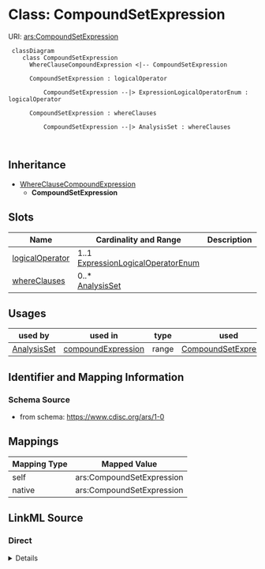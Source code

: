 # Class: CompoundSetExpression



URI: [ars:CompoundSetExpression](https://www.cdisc.org/ars/1-0/CompoundSetExpression)



```mermaid
 classDiagram
    class CompoundSetExpression
      WhereClauseCompoundExpression <|-- CompoundSetExpression
      
      CompoundSetExpression : logicalOperator
        
          CompoundSetExpression --|> ExpressionLogicalOperatorEnum : logicalOperator
        
      CompoundSetExpression : whereClauses
        
          CompoundSetExpression --|> AnalysisSet : whereClauses
        
      
```





## Inheritance
* [WhereClauseCompoundExpression](WhereClauseCompoundExpression.md)
    * **CompoundSetExpression**



## Slots

| Name | Cardinality and Range | Description | Inheritance |
| ---  | --- | --- | --- |
| [logicalOperator](logicalOperator.md) | 1..1 <br/> [ExpressionLogicalOperatorEnum](ExpressionLogicalOperatorEnum.md) |  | [WhereClauseCompoundExpression](WhereClauseCompoundExpression.md) |
| [whereClauses](whereClauses.md) | 0..* <br/> [AnalysisSet](AnalysisSet.md) |  | [WhereClauseCompoundExpression](WhereClauseCompoundExpression.md) |





## Usages

| used by | used in | type | used |
| ---  | --- | --- | --- |
| [AnalysisSet](AnalysisSet.md) | [compoundExpression](compoundExpression.md) | range | [CompoundSetExpression](CompoundSetExpression.md) |






## Identifier and Mapping Information







### Schema Source


* from schema: https://www.cdisc.org/ars/1-0





## Mappings

| Mapping Type | Mapped Value |
| ---  | ---  |
| self | ars:CompoundSetExpression |
| native | ars:CompoundSetExpression |





## LinkML Source

<!-- TODO: investigate https://stackoverflow.com/questions/37606292/how-to-create-tabbed-code-blocks-in-mkdocs-or-sphinx -->

### Direct

<details>
```yaml
name: CompoundSetExpression
from_schema: https://www.cdisc.org/ars/1-0
rank: 1000
is_a: WhereClauseCompoundExpression
slot_usage:
  whereClauses:
    name: whereClauses
    domain_of:
    - WhereClauseCompoundExpression
    range: AnalysisSet
    inlined: false

```
</details>

### Induced

<details>
```yaml
name: CompoundSetExpression
from_schema: https://www.cdisc.org/ars/1-0
rank: 1000
is_a: WhereClauseCompoundExpression
slot_usage:
  whereClauses:
    name: whereClauses
    domain_of:
    - WhereClauseCompoundExpression
    range: AnalysisSet
    inlined: false
attributes:
  logicalOperator:
    name: logicalOperator
    from_schema: https://www.cdisc.org/ars/1-0
    rank: 1000
    alias: logicalOperator
    owner: CompoundSetExpression
    domain_of:
    - WhereClauseCompoundExpression
    range: ExpressionLogicalOperatorEnum
    required: true
  whereClauses:
    name: whereClauses
    from_schema: https://www.cdisc.org/ars/1-0
    rank: 1000
    multivalued: true
    list_elements_ordered: true
    alias: whereClauses
    owner: CompoundSetExpression
    domain_of:
    - WhereClauseCompoundExpression
    range: AnalysisSet
    inlined: false

```
</details>